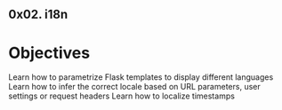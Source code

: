 ## 0x02. i18n
# Objectives

Learn how to parametrize Flask templates to display different languages
Learn how to infer the correct locale based on URL parameters, user settings or request headers
Learn how to localize timestamps
